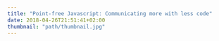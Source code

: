 ```yaml
---
title: "Point-free Javascript: Communicating more with less code"
date: 2018-04-26T21:51:41+02:00
thumbnail: "path/thumbnail.jpg"
---
```



